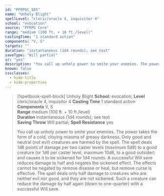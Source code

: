 ```yaml
---
id: "PFRPGC_585"
name: "Unholy Blight"
spellLevel: "cleric/oracle 4, inquisitor 4"
school: "evocation"
source: "PFRPG Core"
range: "medium (100 ft. + 10 ft./level)"
castingTime: "1 standard action"
components: "V, S"
targets: ""
duration: "instantaneous (1d4 rounds); see text"
saveType: "Will partial"
sr: "yes"
description: "You call up unholy power to smite your enemies. The power takes the form of a cold, cloying miasma of greasy darkness. Only good and neutral (not evil) creatures are harmed by the spell.  The spell deals 1d8 points of damage per two caster levels (maximum 5d8) to a good creature (or 1d6 per caster level, maximum 10d6, to a good outsider) and causes it to be sickened for 1d4 rounds. A successful Will save reduces damage to half and negates the sickened effect. The effects cannot be negated by remove disease or heal, but remove curse is effective.  The spell deals only half damage to creatures who are neither evil nor good, and they are not sickened. Such a creature can reduce the damage by half again (down to one-quarter) with a successful Will save."
known: false
cssclasses:
  - hide-title
  - hide-properties
---
```


> [!spellbook-spell-block] Unholy Blight
> **School:** evocation; **Level** cleric/oracle 4, inquisitor 4
> **Casting Time** 1 standard action  
> **Components** V, S  
> **Range** medium (100 ft. + 10 ft./level)  
> **Duration** instantaneous (1d4 rounds); see text  
> **Saving Throw** Will partial; **Spell Resistance** yes
> 
> You call up unholy power to smite your enemies. The power takes the form of a cold, cloying miasma of greasy darkness. Only good and neutral (not evil) creatures are harmed by the spell.  The spell deals 1d8 points of damage per two caster levels (maximum 5d8) to a good creature (or 1d6 per caster level, maximum 10d6, to a good outsider) and causes it to be sickened for 1d4 rounds. A successful Will save reduces damage to half and negates the sickened effect. The effects cannot be negated by remove disease or heal, but remove curse is effective.  The spell deals only half damage to creatures who are neither evil nor good, and they are not sickened. Such a creature can reduce the damage by half again (down to one-quarter) with a successful Will save.